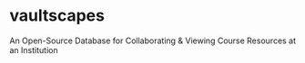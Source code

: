 # vaultscapes
An Open-Source Database for Collaborating &amp; Viewing Course Resources at an Institution

